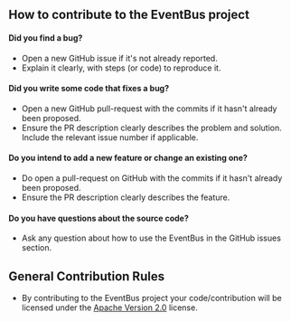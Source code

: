 ## How to contribute to the EventBus project

#### Did you find a bug?

* Open a new GitHub issue if it's not already reported.
* Explain it clearly, with steps (or code) to reproduce it.

#### Did you write some code that fixes a bug?

* Open a new GitHub pull-request with the commits if it hasn't already been proposed.
* Ensure the PR description clearly describes the problem and solution. Include the relevant issue number if applicable.

#### Do you intend to add a new feature or change an existing one?

* Do open a pull-request on GitHub with the commits if it hasn't already been proposed.
* Ensure the PR description clearly describes the feature.

#### **Do you have questions about the source code?**

* Ask any question about how to use the EventBus in the GitHub issues section.

## General Contribution Rules

* By contributing to the EventBus project your code/contribution will be licensed under the [Apache Version 2.0](../LICENSE) license.
